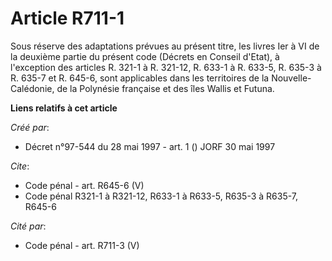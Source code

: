 # Article R711-1

Sous réserve des adaptations prévues au présent titre, les livres Ier à VI de la deuxième partie du présent code (Décrets en
Conseil d'Etat), à l'exception des articles R. 321-1 à R. 321-12, R. 633-1 à R. 633-5, R. 635-3 à R. 635-7 et R. 645-6, sont
applicables dans les territoires de la Nouvelle-Calédonie, de la Polynésie française et des îles Wallis et Futuna.

**Liens relatifs à cet article**

_Créé par_:

  - Décret n°97-544 du 28 mai 1997 - art. 1 () JORF 30 mai 1997

_Cite_:

  - Code pénal - art. R645-6 (V)
  - Code pénal R321-1 à R321-12, R633-1 à R633-5, R635-3 à R635-7, R645-6

_Cité par_:

  - Code pénal - art. R711-3 (V)
